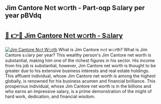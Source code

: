 ## Jim Cantore N𝚎t w𝚘rth - Part-oqp S𝚊lary per year pBVdq

# <h2><a href="http://gc2n4y.nevu.top/?p=Jim+Cantore">🔗 👉🔴 Jim Cantore N𝚎t w𝚘rth - S𝚊lary</a></h2>

[![Jim Cantore N𝚎t W𝚘rth](https://i.imgur.com/Oavwk0R.jpeg)](http://gc2n4y.nevu.top/?p=Jim+Cantore)
What is Jim Cantore n𝚎t w𝚘rth? What is Jim Cantore s𝚊lary per year?
This wealthy person's Jim Cantore net worth is substantial, making him one of the richest figures in his sector. His income from his job is substantial, however, Jim Cantore net worth is thought to be greater due to his extensive business interests and real estate holdings. This affluent individual, whose Jim Cantore net worth is among the highest globally, is renowned for his business acumen and financial brilliance. This prosperous individual, whose Jim Cantore net worth is in the billions and who earns an impressive salary, is a prime demonstration of the might of hard work, dedication, and financial wisdom.
